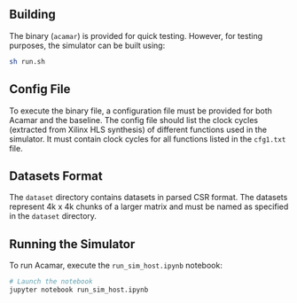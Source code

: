 
## Building
The binary (`acamar`) is provided for quick testing. However, for testing purposes, the simulator can be built using:
```bash
sh run.sh
```

## Config File
To execute the binary file, a configuration file must be provided for both Acamar and the baseline. The config file should list the clock cycles (extracted from Xilinx HLS synthesis) of different functions used in the simulator. It must contain clock cycles for all functions listed in the `cfg1.txt` file.

## Datasets Format
The `dataset` directory contains datasets in parsed CSR format. The datasets represent 4k x 4k chunks of a larger matrix and must be named as specified in the `dataset` directory.

## Running the Simulator
To run Acamar, execute the `run_sim_host.ipynb` notebook:

```bash
# Launch the notebook
jupyter notebook run_sim_host.ipynb
```
